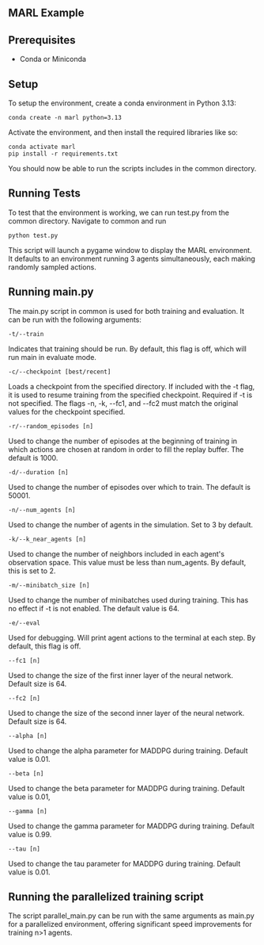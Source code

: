 MARL Example
------
## Prerequisites
- Conda or Miniconda
## Setup
To setup the environment, create a conda environment in Python 3.13:
```
conda create -n marl python=3.13
```
Activate the environment, and then install the required libraries like so:
```
conda activate marl
pip install -r requirements.txt
```
You should now be able to run the scripts includes in the common directory.
## Running Tests
To test that the environment is working, we can run test.py from the common directory. Navigate to common and run
```
python test.py
```
This script will launch a pygame window to display the MARL environment. It defaults to an environment running 3 agents simultaneously, each making randomly sampled actions.
## Running main.py
The main.py script in common is used for both training and evaluation. It can be run with the following arguments:
```
-t/--train
```
Indicates that training should be run. By default, this flag is off, which will run main in evaluate mode.
```
-c/--checkpoint [best/recent]
```
Loads a checkpoint from the specified directory. If included with the -t flag, it is used to resume training from the specified checkpoint. Required if -t is not specified. The flags -n, -k, --fc1, and --fc2 must match the original values for the checkpoint specified.
```
-r/--random_episodes [n]
```
Used to change the number of episodes at the beginning of training in which actions are chosen at random in order to fill the replay buffer. The default is 1000.
```
-d/--duration [n]
```
Used to change the number of episodes over which to train. The default is 50001.
```
-n/--num_agents [n]
```
Used to change the number of agents in the simulation. Set to 3 by default.
```
-k/--k_near_agents [n]
```
Used to change the number of neighbors included in each agent's observation space. This value must be less than num_agents. By default, this is set to 2.
```
-m/--minibatch_size [n]
```
Used to change the number of minibatches used during training. This has no effect if -t is not enabled. The default value is 64.
```
-e/--eval
```
Used for debugging. Will print agent actions to the terminal at each step. By default, this flag is off.
```
--fc1 [n]
```
Used to change the size of the first inner layer of the neural network. Default size is 64.
```
--fc2 [n]
```
Used to change the size of the second inner layer of the neural network. Default size is 64.
```
--alpha [n]
```
Used to change the alpha parameter for MADDPG during training. Default value is 0.01.
```
--beta [n]
```
Used to change the beta parameter for MADDPG during training. Default value is 0.01,
```
--gamma [n]
```
Used to change the gamma parameter for MADDPG during training. Default value is 0.99.
```
--tau [n]
```
Used to change the tau parameter for MADDPG during training. Default value is 0.01.
## Running the parallelized training script
The script parallel_main.py can be run with the same arguments as main.py for a parallelized environment, offering significant speed improvements for training n>1 agents.